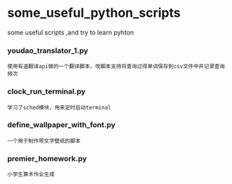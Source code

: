 # some_useful_python_scripts
some useful scripts ,and try to learn pyhton

### youdao_translator_1.py 
    使用有道翻译api做的一个翻译脚本，改脚本支持将查询过得单词保存到csv文件中并记录查询频次
### clock_run_terminal.py
    学习了sched模块，用来定时启动terminal
### define_wallpaper_with_font.py
    一个用于制作带文字壁纸的脚本
### premier_homework.py
    小学生算术作业生成
